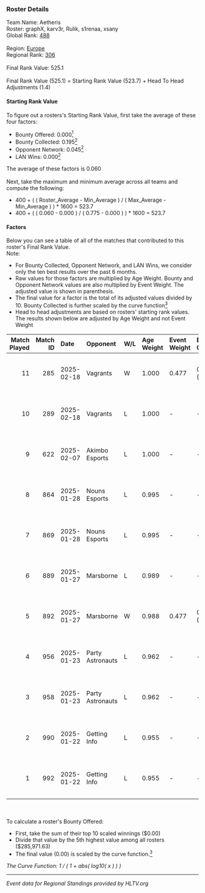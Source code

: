### Roster Details<br />
Team Name: Aetheris<br />
Roster: graphX, karv3r, Rulik, s1renaa, xsany<br />
Global Rank: [488](../../standings_global_2025_02_28.md)<br />
<br />
Region: [Europe]( ../../standings_europe_2025_02_28.md)<br />
Regional Rank: [306]( ../../standings_europe_2025_02_28.md)<br />
<br />
Final Rank Value:  525.1<br />
<br />
Final Rank Value (525.1) = Starting Rank Value (523.7) + Head To Head Adjustments (1.4)<br />

#### Starting Rank Value<br />
To figure out a rosters's Starting Rank Value, first take the average of these four factors:<br />
- Bounty Offered: 0.000[<sup>1</sup>](#table2)
- Bounty Collected: 0.195[<sup>2</sup>](#table1)
- Opponent Network: 0.045[<sup>2</sup>](#table1)
- LAN Wins: 0.000[<sup>2</sup>](#table1)

The average of these factors is 0.060<br />
<br />
Next, take the maximum and minimum average across all teams and compute the following:<br />
- 400 + ( ( Roster_Average - Min_Average ) / ( Max_Average - Min_Average ) ) * 1600 = 523.7
- 400 + ( ( 0.060 - 0.000 ) / ( 0.775 - 0.000 ) ) * 1600 = 523.7


#### Factors<br />
Below you can see a table of all of the matches that contributed to this roster's Final Rank Value.<br />
Note:<br />

- For Bounty Collected, Opponent Network, and LAN Wins, we consider only the ten best results over the past 6 months.
- Raw values for those factors are multiplied by Age Weight. Bounty and Opponent Network values are also multiplied by Event Weight. The adjusted value is shown in parenthesis.
- The final value for a factor is the total of its adjusted values divided by 10. Bounty Collected is further scaled by the curve function[<sup>3</sup>](#curveFunction)
- Head to head adjustments are based on rosters' starting rank values. The results shown below are adjusted by Age Weight and not Event Weight
<span id="table1"></span><br />


| Match Played | Match ID | Date       | Opponent         | W/L | Age Weight | Event Weight | Bounty Collected | Opponent Network | LAN Wins  | H2H Adj. | Roster                                  |
| -: | -: | :- | :- | :- | :- | :- | :- | :- | :- | -: | :- |
|           11 |      285 | 2025-02-18 | Vagrants         | W   | 1.000      | 0.477        | 0.002 (0.001)    | 0.547 (0.261)    | 0 (0.000) |    26.49 | graphX, karv3r, Rulik, s1renaa, xsany   |
|           10 |      289 | 2025-02-18 | Vagrants         | L   | 1.000      | -            | -                | -                | -         |    -4.54 | graphX, karv3r, Rulik, s1renaa, xsany   |
|            9 |      622 | 2025-02-07 | Akimbo Esports   | L   | 1.000      | -            | -                | -                | -         |    -7.56 | graphX, karv3r, Rulik, s1renaa, stanf1x |
|            8 |      864 | 2025-01-28 | Nouns Esports    | L   | 0.995      | -            | -                | -                | -         |    -2.70 | graphX, karv3r, Rulik, s1renaa, xsany   |
|            7 |      869 | 2025-01-28 | Nouns Esports    | L   | 0.995      | -            | -                | -                | -         |    -2.78 | graphX, karv3r, Rulik, s1renaa, xsany   |
|            6 |      889 | 2025-01-27 | Marsborne        | L   | 0.989      | -            | -                | -                | -         |   -12.36 | graphX, karv3r, Rulik, s1renaa, xsany   |
|            5 |      892 | 2025-01-27 | Marsborne        | W   | 0.988      | 0.477        | 0.000 (0.000)    | 0.397 (0.187)    | 0 (0.000) |    19.08 | graphX, karv3r, Rulik, s1renaa, xsany   |
|            4 |      956 | 2025-01-23 | Party Astronauts | L   | 0.962      | -            | -                | -                | -         |    -3.91 | graphX, karv3r, Rulik, s1renaa, xsany   |
|            3 |      958 | 2025-01-23 | Party Astronauts | L   | 0.962      | -            | -                | -                | -         |    -4.06 | graphX, karv3r, Rulik, s1renaa, xsany   |
|            2 |      990 | 2025-01-22 | Getting Info     | L   | 0.955      | -            | -                | -                | -         |    -3.10 | graphX, karv3r, Rulik, s1renaa, xsany   |
|            1 |      992 | 2025-01-22 | Getting Info     | L   | 0.955      | -            | -                | -                | -         |    -3.20 | graphX, karv3r, Rulik, s1renaa, xsany   |

<br />
<span id="table2"></span><br />
To calculate a roster's Bounty Offered:<br />

- First, take the sum of their top 10 scaled winnings ($0.00)
- Divide that value by the 5th highest value among all rosters ($285,971.63)
- The final value (0.00) is scaled by the curve function.[<sup>3</sup>](#curveFunction)

<span id="curveFunction"></span>_The Curve Function: 1 / ( 1 + abs( log10( x ) ) )_<br />

---
_Event data for Regional Standings provided by HLTV.org_<br />
